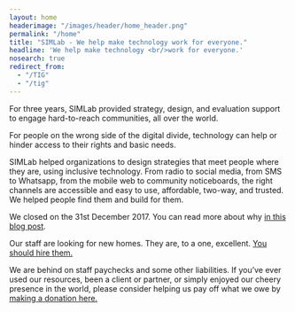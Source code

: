 ```yaml
---
layout: home
headerimage: "/images/header/home_header.png"
permalink: "/home"
title: "SIMLab - We help make technology work for everyone."
headline: 'We help make technology <br/>work for everyone.'
nosearch: true
redirect_from:
  - "/TIG"
  - "/tig"
---
```

For three years, SIMLab provided strategy, design, and evaluation support to engage hard-to-reach communities, all over the world.

For people on the wrong side of the digital divide, technology can help or hinder access to their rights and basic needs.

SIMLab helped organizations to design strategies that meet people where they are, using inclusive technology. From radio to social media, from SMS to Whatsapp, from the mobile web to community noticeboards, the right channels are accessible and easy to use, affordable, two-way, and trusted. We helped people find them and build for them.

We closed on the 31st December 2017. You can read more about why [in this blog post](simlab.org/blog/2017/09/06/simlab-is-closing/).

Our staff are looking for new homes. They are, to a one, excellent. [You should hire them.](http://www.simlab.org/team/)

We are behind on staff paychecks and some other liabilities. If you’ve ever used our resources, been a client or partner, or simply enjoyed our cheery presence in the world, please consider helping us pay off what we owe by [making a donation here.]( https://www.paypal.me/simlab/35)
